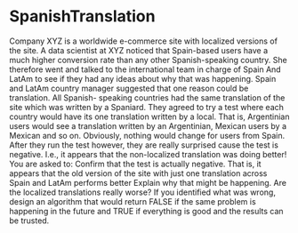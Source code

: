 # SpanishTranslation
Company XYZ is a worldwide e-commerce site with localized versions of the site.
A data scientist at XYZ noticed that Spain-based users have a much higher conversion rate than any other Spanish-speaking country. She therefore went and talked to the international team in charge of Spain And LatAm to see if they had any ideas about why that was happening.
Spain and LatAm country manager suggested that one reason could be translation. All Spanish- speaking countries had the same translation of the site which was written by a Spaniard. They agreed to try a test where each country would have its one translation written by a local. That is, Argentinian users would see a translation written by an Argentinian, Mexican users by a Mexican and so on. Obviously, nothing would change for users from Spain.
After they run the test however, they are really surprised cause the test is negative. I.e., it appears that the non-localized translation was doing better!
You are asked to:
Confirm that the test is actually negative. That is, it appears that the old version of the site with just one translation across Spain and LatAm performs better
Explain why that might be happening. Are the localized translations really worse?
If you identified what was wrong, design an algorithm that would return FALSE if the same problem is happening in the future and TRUE if everything is good and the results can be trusted.

